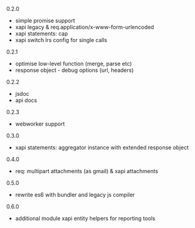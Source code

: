 0.2.0

* simple promise support
* xapi legacy & req.application/x-www-form-urlencoded
* xapi statements: cap
* xapi switch lrs config for single calls

0.2.1

* optimise low-level function (merge, parse etc)
* response object - debug options (url, headers)

0.2.2

* jsdoc
* api docs

0.2.3

* webworker support

0.3.0

* xapi statements: aggregator instance with extended response object

0.4.0

* req: multipart attachments (as gmail) & xapi attachments

0.5.0

* rewrite es6 with bundler and legacy js compiler

0.6.0

* additional module xapi entity helpers for reporting tools
